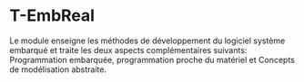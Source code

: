 # T-EmbReal

Le module enseigne les méthodes de développement du logiciel système embarqué et traite les deux aspects complémentaires suivants: Programmation embarquée, programmation proche du matériel et Concepts de modélisation abstraite.
